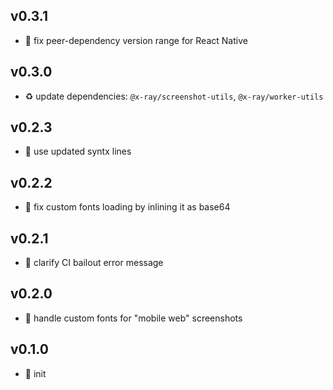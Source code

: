 ## v0.3.1

* 🐞 fix peer-dependency version range for React Native

## v0.3.0

* ♻️ update dependencies: `@x-ray/screenshot-utils`, `@x-ray/worker-utils`

## v0.2.3

* 🐞 use updated syntx lines

## v0.2.2

* 🐞 fix custom fonts loading by inlining it as base64

## v0.2.1

* 🐞 clarify CI bailout error message

## v0.2.0

* 🌱 handle custom fonts for "mobile web" screenshots

## v0.1.0

* 🐣 init
